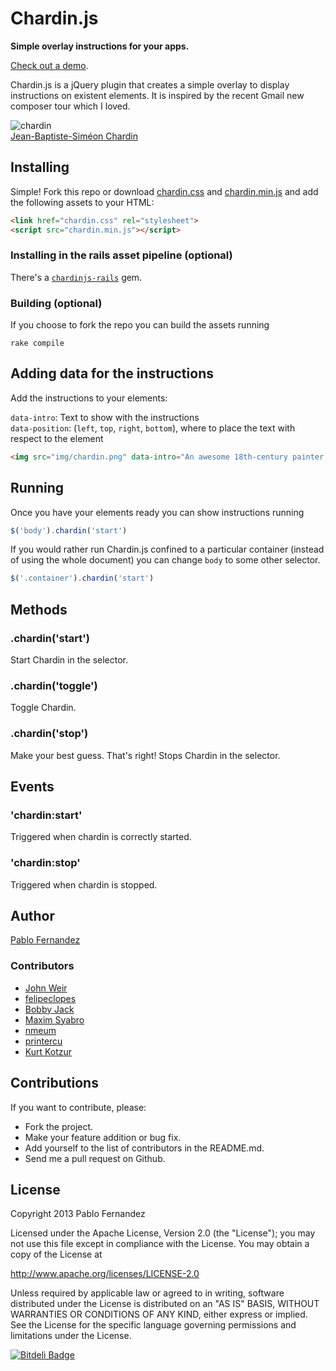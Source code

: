 # Chardin.js

**Simple overlay instructions for your apps.**

[Check out a demo](http://heelhook.github.com/chardin.js/).

Chardin.js is a jQuery plugin that creates a simple overlay to display instructions on existent elements. It is inspired by
the recent Gmail new composer tour which I loved.

![chardin](https://raw.github.com/heelhook/chardin.js/master/example/img/chardin.png "chardin")  
[Jean-Baptiste-Siméon Chardin](http://en.wikipedia.org/wiki/Jean-Baptiste-Sim%C3%A9on_Chardin)

## Installing

Simple! Fork this repo or download [chardin.css][0] and [chardin.min.js][1] and add the following assets to your HTML:

```HTML
<link href="chardin.css" rel="stylesheet">
<script src="chardin.min.js"></script>
```

### Installing in the rails asset pipeline (optional) 

There's a [`chardinjs-rails`](https://github.com/heelhook/chardin.js-rails) gem.

### Building (optional)

If you choose to fork the repo you can build the assets running

    rake compile


## Adding data for the instructions

Add the instructions to your elements:

`data-intro`: Text to show with the instructions  
`data-position`: (`left`, `top`, `right`, `bottom`), where to place the text with respect to the element

```HTML
<img src="img/chardin.png" data-intro="An awesome 18th-century painter, who found beauty in everyday, common things." data-position="right" />
```

## Running

Once you have your elements ready you can show instructions running

```Javascript
$('body').chardin('start')
```

If you would rather run Chardin.js confined to a particular container (instead of using the whole document) you can
change `body` to some other selector.

```Javascript
$('.container').chardin('start')
```

## Methods

### .chardin('start')

Start Chardin in the selector.

### .chardin('toggle')

Toggle Chardin.

### .chardin('stop')

Make your best guess. That's right! Stops Chardin in the selector.

## Events

### 'chardin:start'

Triggered when chardin is correctly started.

### 'chardin:stop'

Triggered when chardin is stopped.

## Author

[Pablo Fernandez][2]

### Contributors

 * [John Weir](https://github.com/jweir)
 * [felipeclopes](https://github.com/felipeclopes)
 * [Bobby Jack](https://github.com/fiveminuteargument)
 * [Maxim Syabro](https://github.com/syabro)
 * [nmeum](https://github.com/nmeum)
 * [printercu](https://github.com/printercu)
 * [Kurt Kotzur](https://github.com/kurtkotzur)

## Contributions

If you want to contribute, please:

  * Fork the project.
  * Make your feature addition or bug fix.
  * Add yourself to the list of contributors in the README.md.
  * Send me a pull request on Github.

## License

Copyright 2013 Pablo Fernandez

Licensed under the Apache License, Version 2.0 (the "License");
you may not use this file except in compliance with the License.
You may obtain a copy of the License at

http://www.apache.org/licenses/LICENSE-2.0

Unless required by applicable law or agreed to in writing, software
distributed under the License is distributed on an "AS IS" BASIS,
WITHOUT WARRANTIES OR CONDITIONS OF ANY KIND, either express or implied.
See the License for the specific language governing permissions and
limitations under the License.

 [0]: https://github.com/heelhook/chardin.js/blob/master/chardin.css
 [1]: https://github.com/heelhook/chardin.js/blob/master/chardin.min.js
 [2]: https://github.com/heelhook


[![Bitdeli Badge](https://d2weczhvl823v0.cloudfront.net/heelhook/chardin.js/trend.png)](https://bitdeli.com/free "Bitdeli Badge")


